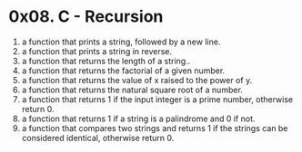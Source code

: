 # 0x08. C - Recursion
1. a function that prints a string, followed by a new line.
2. a function that prints a string in reverse.
3. a function that returns the length of a string..
4. a function that returns the factorial of a given number.
5. a function that returns the value of x raised to the power of y.
6. a function that returns the natural square root of a number.
7.  a function that returns 1 if the input integer is a prime number, otherwise return 0.
8. a function that returns 1 if a string is a palindrome and 0 if not.
9. a function that compares two strings and returns 1 if the strings can be considered identical, otherwise return 0.
